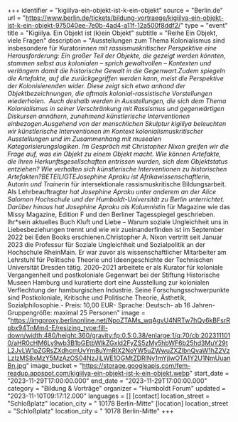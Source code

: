 +++
identifier = "kigiilya-ein-objekt-ist-k-ein-objekt"
source = "Berlin.de"
url = "https://www.berlin.de/tickets/bildung-vortraege/kigiilya-ein-objekt-ist-k-ein-objekt-975040ee-7e0b-4ad4-a11f-12a500f8ddf2/"
type = "event"
title = "Kigiilya. Ein Objekt ist (k)ein Objekt"
subtitle = "Reihe Ein Objekt, viele Fragen"
description = "Ausstellungen zum Thema Kolonialismus sind insbesondere für Kurator*innen mit rassismuskritischer Perspektive eine Herausforderung: Ein großer Teil der Objekte, die gezeigt werden könnten, stammen selbst aus kolonialen – sprich gewaltvollen – Kontexten und verlängern damit die historische Gewalt in die Gegenwart.Zudem spiegeln die Artefakte, auf die zurückgegriffen werden kann, meist die Perspektive der Kolonisierenden wider. Diese zeigt sich etwa anhand der Objektbezeichnungen, die oftmals kolonial-rassistische Vorstellungen wiederholen.  Auch deshalb werden in Ausstellungen, die sich dem Thema Kolonialismus in seiner Verschränkung mit Rassismus und gegenwärtigen Diskursen annähern, zunehmend künstlerische Interventionen einbezogen.Ausgehend von der menschlichen Skulptur kigiilya beleuchten wir künstlerische Interventionen im Kontext kolonialismuskritischer Ausstellungen und im Zusammenhang mit musealen Kategorisierungslogiken. Im Gespräch mit Christopher Nixon greifen wir die Frage auf, was ein Objekt zu einem Objekt macht. Wie können Artefakte, die ihren Herkunftsgesellschaften entrissen wurden, sich dem Objektstatus entziehen? Wie verhalten sich künstlerische Interventionen zu historischen Artefakten?BETEILIGTEJosephine Apraku ist Afrikawissenschaftler*in, Autor*in und Trainer*in für intersektionale rassismuskritische Bildungsarbeit. Als Lehrbeauftragte*r hat Josephine Apraku unter anderem an der Alice Salomon Hochschule und der Humboldt-Universität zu Berlin unterrichtet. Darüber hinaus hat Josephine Apraku als Kolumnist*in für Magazine wie das Missy Magazine, Edition F und den Berliner Tagesspiegel geschrieben. Ihr*sein aktuelles Buch Kluft und Liebe – Warum soziale Ungleichheit uns in Liebesbeziehungen trennt und wie wir zueinanderfinden ist im September 2022 bei Eden Books erschienen.Christopher A. Nixon vertritt seit Januar 2023 die Professur für Soziale Ungleichheit und Sozialpolitik an der Hochschule RheinMain. Er war zuvor als wissenschaftlicher Mitarbeiter am Lehrstuhl für Politische Theorie und Ideengeschichte der Technischen Universität Dresden tätig. 2020–2021 arbeitete er als Kurator für koloniale Vergangenheit und postkoloniale Gegenwart bei der Stiftung Historische Museen Hamburg und kuratierte dort eine Ausstellung zur kolonialen Verflechtung der hamburgischen Industrie. Seine Forschungsschwerpunkte sind Postkoloniale, Kritische und Politische Theorie, Ästhetik, Sozialphilosophie.- Preis: 10,00 EUR- Sprache: Deutsch- ab 16 Jahren- Gruppengröße: maximal 25 Personen"
image = "https://imgproxy.berlinonline.net/NpoZTAMs_wqAgvU4NRTw7hQy6kBFsrRpbx94TnMm4-E/resizing_type:fill-down/width:480/height:360/gravity:fp:0.5:0.38/enlarge:1/q:70/cb:2023111010/aHR0cHM6Ly9wb3B1bGEtbWlkZGxld2FyZS5zMy5hbWF6b25hd3MuY29tL2JvLW1pZGRsZXdhcmUvYm8uYmRlX2NoYW5uZWwuZXZlbnQvaW1hZ2VzLzIzMS8xMzY5MzAzOS04NzJiLWE1OGMtZDRlNy1mYjIwOTA1Y2U1NmUuanBn.jpg"
image_bucket = "https://storage.googleapis.com/fem-readup.appspot.com/kigiilya-ein-objekt-ist-k-ein-objekt.webp"
start_date = "2023-11-29T17:00:00.000"
end_date = "2023-11-29T17:00:00.000"
category = "Bildung & Vorträge"
organizer = "Humboldt Forum"
updated = "2023-11-10T09:17:12.000"
languages = []
[contact]
location_street = "Schloßplatz"
location_city = " 10178 Berlin-Mitte"
[location]
location_street = "Schloßplatz"
location_city = " 10178 Berlin-Mitte"
+++